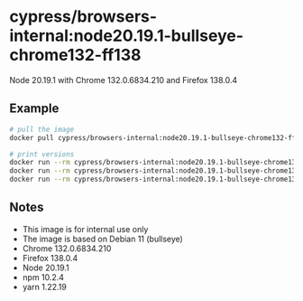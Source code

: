 # cypress/browsers-internal:node20.19.1-bullseye-chrome132-ff138

Node 20.19.1 with Chrome 132.0.6834.210 and Firefox 138.0.4

## Example

```bash
# pull the image
docker pull cypress/browsers-internal:node20.19.1-bullseye-chrome132-ff138

# print versions
docker run --rm cypress/browsers-internal:node20.19.1-bullseye-chrome132-ff138 node --version
docker run --rm cypress/browsers-internal:node20.19.1-bullseye-chrome132-ff138 google-chrome --version
docker run --rm cypress/browsers-internal:node20.19.1-bullseye-chrome132-ff138 firefox --version
```

## Notes

- This image is for internal use only
- The image is based on Debian 11 (bullseye)
- Chrome 132.0.6834.210
- Firefox 138.0.4
- Node 20.19.1
- npm 10.2.4
- yarn 1.22.19 